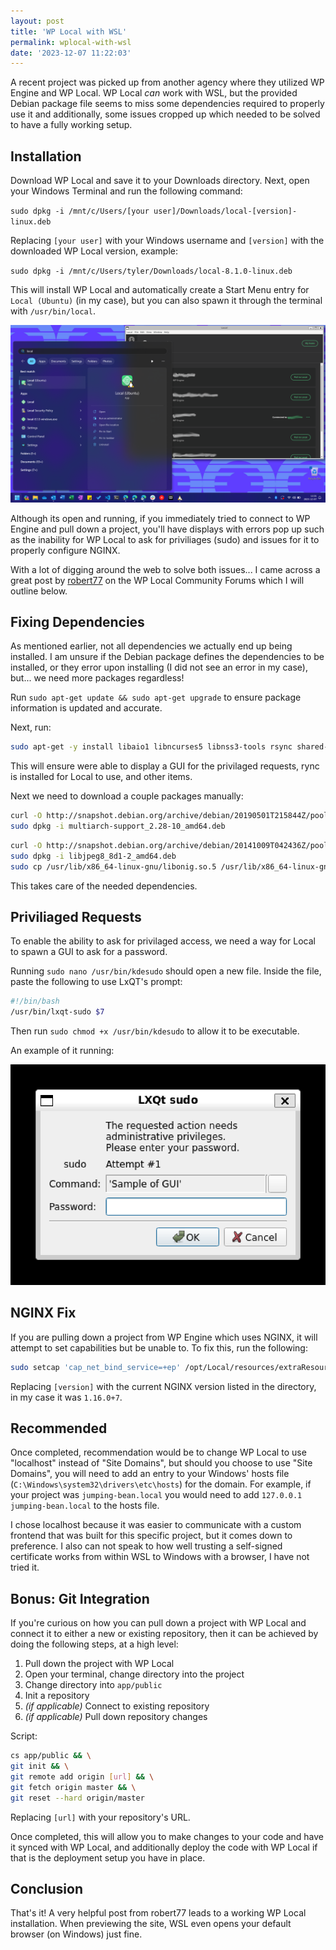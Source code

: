 ```yaml
---
layout: post
title: 'WP Local with WSL'
permalink: wplocal-with-wsl
date: '2023-12-07 11:22:03'
---
```


A recent project was picked up from another agency where they utilized WP Engine and WP Local. WP Local *can* work with WSL, but the provided Debian package file seems to miss some dependencies required to properly use it and additionally, some issues cropped up which needed to be solved to have a fully working setup.

## Installation

Download WP Local and save it to your Downloads directory. Next, open your Windows Terminal and run the following command:

`sudo dpkg -i /mnt/c/Users/[your user]/Downloads/local-[version]-linux.deb`

Replacing `[your user]` with your Windows username and `[version]` with the downloaded WP Local version, example:

`sudo dpkg -i /mnt/c/Users/tyler/Downloads/local-8.1.0-linux.deb`

This will install WP Local and automatically create a Start Menu entry for `Local (Ubuntu)` (in my case), but you can also spawn it through the terminal with `/usr/bin/local`.

[![WP Local Running inside WSL](/assets/images/2023/12/wplocal_running.png)](/assets/images/2023/12/wplocal_running.png)

Although its open and running, if you immediately tried to connect to WP Engine and pull down a project, you'll have displays with errors pop up such as the inability for WP Local to ask for priviliages (sudo) and issues for it to properly configure NGINX.

With a lot of digging around the web to solve both issues... I came across a great post by [robert77](https://community.localwp.com/u/robert77) on the WP Local Community Forums which I will outline below.

## Fixing Dependencies

As mentioned earlier, not all dependencies we actually end up being installed. I am unsure if the Debian package defines the dependencies to be installed, or they error upon installing (I did not see an error in my case), but... we need more packages regardless!

Run `sudo apt-get update && sudo apt-get upgrade` to ensure package information is updated and accurate.

Next, run:

```bash
sudo apt-get -y install libaio1 libncurses5 libnss3-tools rsync shared-mime-info desktop-file-utils libxshmfence1 libglu1 libatk1.0-0 libatk-bridge2.0-0 libgtk2.0-0 libgtk-3-0 libgbm-dev libasound2 libnuma-dev libxslt1.1 lxqt-sudo libzip4
```

This will ensure were able to display a GUI for the privilaged requests, rync is installed for Local to use, and other items.

Next we need to download a couple packages manually:

```bash
curl -O http://snapshot.debian.org/archive/debian/20190501T215844Z/pool/main/g/glibc/multiarch-support_2.28-10_amd64.deb
sudo dpkg -i multiarch-support_2.28-10_amd64.deb
```

```bash
curl -O http://snapshot.debian.org/archive/debian/20141009T042436Z/pool/main/libj/libjpeg8/libjpeg8_8d1-2_amd64.deb
sudo dpkg -i libjpeg8_8d1-2_amd64.deb
sudo cp /usr/lib/x86_64-linux-gnu/libonig.so.5 /usr/lib/x86_64-linux-gnu/libonig.so.4
```

This takes care of the needed dependencies.

## Priviliaged Requests

To enable the ability to ask for privilaged access, we need a way for Local to spawn a GUI to ask for a password.

Running `sudo nano /usr/bin/kdesudo` should open a new file. Inside the file, paste the following to use LxQT's prompt:

```bash
#!/bin/bash
/usr/bin/lxqt-sudo $7
```

Then run `sudo chmod +x /usr/bin/kdesudo` to allow it to be executable.

An example of it running:

[![LxQT Sudo GUI](/assets/images/2023/12/wplocal_sudo.png)](/assets/images/2023/12/wplocal_sudo.png)

## NGINX Fix

If you are pulling down a project from WP Engine which uses NGINX, it will attempt to set capabilities but be unable to. To fix this, run the following:

```bash
sudo setcap 'cap_net_bind_service=+ep' /opt/Local/resources/extraResources/lightning-services/nginx-[version]/bin/linux/sbin/nginx`
```

Replacing `[version]` with the current NGINX version listed in the directory, in my case it was `1.16.0+7`.

## Recommended

Once completed, recommendation would be to change WP Local to use "localhost" instead of "Site Domains", but should you choose to use "Site Domains", you will need to add an entry to your Windows' hosts file (`C:\Windows\system32\drivers\etc\hosts`) for the domain. For example, if your project was `jumping-bean.local` you would need to add `127.0.0.1  jumping-bean.local` to the hosts file.

I chose localhost because it was easier to communicate with a custom frontend that was built for this specific project, but it comes down to preference. I also can not speak to how well trusting a self-signed certificate works from within WSL to Windows with a browser, I have not tried it.

## Bonus: Git Integration

If you're curious on how you can pull down a project with WP Local and connect it to either a new or existing repository, then it can be achieved by doing the following steps, at a high level:

1. Pull down the project with WP Local
2. Open your terminal, change directory into the project
3. Change directory into `app/public`
4. Init a repository
5. *(if applicable)* Connect to existing repository
6. *(if applicable)* Pull down repository changes

Script:

```bash
cs app/public && \
git init && \
git remote add origin [url] && \
git fetch origin master && \
git reset --hard origin/master
```

Replacing `[url]` with your repository's URL.

Once completed, this will allow you to make changes to your code and have it synced with WP Local, and additionally deploy the code with WP Local if that is the deployment setup you have in place.

## Conclusion

That's it! A very helpful post from robert77 leads to a working WP Local installation. When previewing the site, WSL even opens your default browser (on Windows) just fine.
